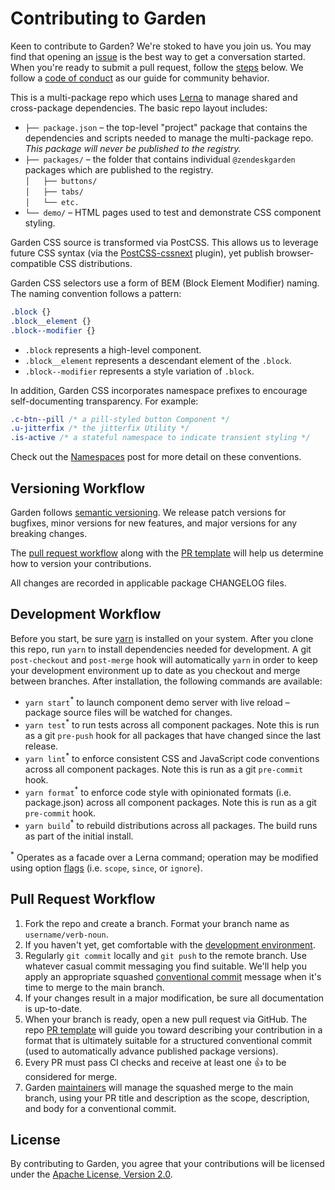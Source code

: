 # Contributing to Garden

Keen to contribute to Garden? We're stoked to have you join us. You may
find that opening an
[issue](https://github.com/zendeskgarden/css-components/issues) is the
best way to get a conversation started. When you're ready to submit a
pull request, follow the [steps](#pull-request-workflow) below. We
follow a [code of conduct](CODE_OF_CONDUCT.md) as our guide for
community behavior.

This is a multi-package repo which uses [Lerna](https://lernajs.io/) to
manage shared and cross-package dependencies. The basic repo layout
includes:

* `├── package.json` – the top-level "project" package that contains
  the dependencies and scripts needed to manage the multi-package repo.
  _This package will never be published to the registry._
* `├── packages/` – the folder that contains individual `@zendeskgarden`
  packages which are published to the registry.<br>
  `│   ├── buttons/`<br>
  `│   ├── tabs/`<br>
  `│   └── etc.`
* `└── demo/` – HTML pages used to test and demonstrate CSS component
  styling.

Garden CSS source is transformed via PostCSS. This allows us to leverage
future CSS syntax (via the [PostCSS-cssnext](http://cssnext.io/)
plugin), yet publish browser-compatible CSS distributions.

Garden CSS selectors use a form of BEM (Block Element Modifier) naming.
The naming convention follows a pattern:

```css
.block {}
.block__element {}
.block--modifier {}
```

* `.block` represents a high-level component.
* `.block__element` represents a descendant element of the `.block`.
* `.block--modifier` represents a style variation of `.block`.

In addition, Garden CSS incorporates namespace prefixes to encourage
self-documenting transparency. For example:

```css
.c-btn--pill /* a pill-styled button Component */
.u-jitterfix /* the jitterfix Utility */
.is-active /* a stateful namespace to indicate transient styling */
```

Check out the
[Namespaces](http://csswizardry.com/2015/03/more-transparent-ui-code-with-namespaces/)
post for more detail on these conventions.

## Versioning Workflow

Garden follows [semantic versioning](https://semver.org/). We release
patch versions for bugfixes, minor versions for new features, and major
versions for any breaking changes.

The [pull request workflow](#pull-request-workflow) along with the [PR
template](PULL_REQUEST_TEMPLATE.md) will help us determine how to
version your contributions.

All changes are recorded in applicable package CHANGELOG files.

## Development Workflow

Before you start, be sure [yarn](https://yarnpkg.com/en/) is installed
on your system. After you clone this repo, run `yarn` to install
dependencies needed for development. A git `post-checkout` and
`post-merge` hook will automatically `yarn` in order to keep your
development environment up to date as you checkout and merge between
branches. After installation, the following commands are available:

- `yarn start`<sup>*</sup> to launch component demo server with live
  reload – package source files will be watched for changes.
- `yarn test`<sup>*</sup> to run tests across all component packages.
  Note this is run as a git `pre-push` hook for all packages that have
  changed since the last release.
- `yarn lint`<sup>*</sup> to enforce consistent CSS and JavaScript code
  conventions across all component packages. Note this is run as a git
  `pre-commit` hook.
- `yarn format`<sup>*</sup> to enforce code style with opinionated
  formats (i.e.  package.json) across all component packages. Note this
  is run as a git `pre-commit` hook.
- `yarn build`<sup>*</sup> to rebuild distributions across all packages.
  The build runs as part of the initial install.

<sup>*</sup> Operates as a facade over a Lerna command; operation may be
modified using option [flags](https://github.com/lerna/lerna#flags)
(i.e.  `scope`, `since`, or `ignore`).

## Pull Request Workflow

1. Fork the repo and create a branch. Format your branch name as
   `username/verb-noun`.
1. If you haven't yet, get comfortable with the [development
   environment](#development-workflow).
1. Regularly `git commit` locally and `git push` to the remote branch.
   Use whatever casual commit messaging you find suitable. We'll help
   you apply an appropriate squashed [conventional
   commit](https://conventionalcommits.org/) message when it's time to
   merge to the main branch.
1. If your changes result in a major modification, be sure all
   documentation is up-to-date.
1. When your branch is ready, open a new pull request via GitHub.
   The repo [PR template](PULL_REQUEST_TEMPLATE.md) will guide you
   toward describing your contribution in a format that is ultimately
   suitable for a structured conventional commit (used to automatically
   advance published package versions).
1. Every PR must pass CI checks and receive at least one :+1: to be
   considered for merge.
1. Garden
   [maintainers](https://github.com/orgs/zendeskgarden/teams/maintainers)
   will manage the squashed merge to the main branch, using your PR title
   and description as the scope, description, and body for a conventional
   commit.

## License

By contributing to Garden, you agree that your contributions will be
licensed under the [Apache License, Version 2.0](../LICENSE.md).

